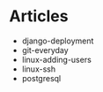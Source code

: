 Articles
========

* django-deployment
* git-everyday
* linux-adding-users
* linux-ssh
* postgresql
